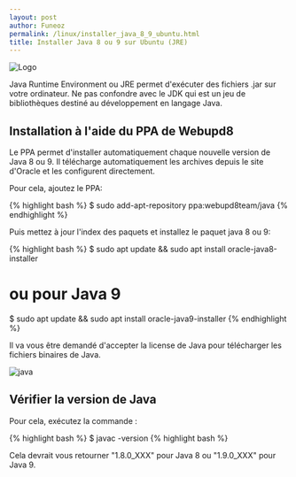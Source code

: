 ```yaml
---
layout: post
author: Funeoz
permalink: /linux/installer_java_8_9_ubuntu.html
title: Installer Java 8 ou 9 sur Ubuntu (JRE)
---
```


![Logo](/techlovers/assets/image1java.png)

Java Runtime Environment ou JRE permet d'exécuter des fichiers .jar sur votre ordinateur. Ne pas confondre avec le JDK qui est un jeu de bibliothèques destiné au développement en langage Java.

## Installation à l'aide du PPA de Webupd8

Le PPA permet d'installer automatiquement chaque nouvelle version de Java 8 ou 9. Il télécharge automatiquement les archives depuis le site d'Oracle et les configurent directement.

Pour cela, ajoutez le PPA:

{% highlight bash %}
$ sudo add-apt-repository ppa:webupd8team/java
{% endhighlight %}

Puis mettez à jour l'index des paquets et installez le paquet java 8 ou 9:

{% highlight bash %}
$ sudo apt update && sudo apt install oracle-java8-installer
# ou pour Java 9
$ sudo apt update && sudo apt install oracle-java9-installer
{% endhighlight %}

Il va vous être demandé d'accepter la license de Java pour télécharger les fichiers binaires de Java.

![java](/techlovers/assets/image2java.jpg)

## Vérifier la version de Java 

Pour cela, exécutez la commande :

{% highlight bash %}
$ javac -version
{% highlight bash %}

Cela devrait vous retourner "1.8.0_XXX" pour Java 8 ou "1.9.0_XXX" pour Java 9.

